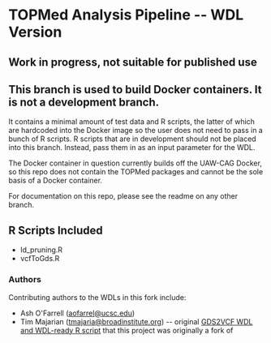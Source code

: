 # TOPMed Analysis Pipeline -- WDL Version

**Work in progress, not suitable for published use**
---

## This branch is used to build Docker containers. It is not a development branch.

It contains a minimal amount of test data and R scripts, the latter of which are hardcoded into the Docker image so the user does not need to pass in a bunch of R scripts. R scripts that are in development should not be placed into this branch. Instead, pass them in as an input parameter for the WDL.

The Docker container in question currently builds off the UAW-CAG Docker, so this repo does not contain the TOPMed packages and cannot be the sole basis of a Docker container.

For documentation on this repo, please see the readme on any other branch.

## R Scripts Included
* ld_pruning.R
* vcfToGds.R

### Authors
Contributing authors to the WDLs in this fork include:
* Ash O'Farrell (aofarrel@ucsc.edu)
* Tim Majarian (tmajaria@broadinstitute.org) -- original [GDS2VCF WDL and WDL-ready R script](https://github.com/manning-lab/vcfToGds) that this project was originally a fork of
